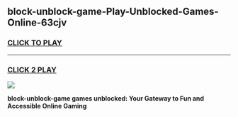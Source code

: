 
## block-unblock-game-Play-Unblocked-Games-Online-63cjv
<h3>
<a href="https://premium76.site?title=block-unblock-game&ref=24A">CLICK TO PLAY</a></h3>
<hr>

<h3>
<a href="https://premium76.site?title=block-unblock-game&ref=24A">CLICK 2 PLAY</a>
  
</h3>

<a href="https://premium76.site?title=block-unblock-game&ref=24A"><img src="https://clearcache.store/games.png"></a>


**block-unblock-game games unblocked: Your Gateway to Fun and Accessible Online Gaming**
